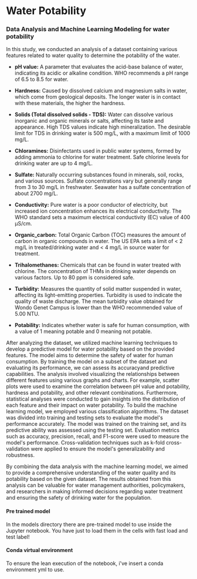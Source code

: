 # Water Potability

### Data Analysis and Machine Learning Modeling for water potability

In this study, we conducted an analysis of a dataset containing various features related to water quality to determine the potability of the water.


- **pH value:** A parameter that evaluates the acid-base balance of water, indicating its acidic or alkaline condition. WHO recommends a pH range of 6.5 to 8.5 for water.

- **Hardness:** Caused by dissolved calcium and magnesium salts in water, which come from geological deposits. The longer water is in contact with these materials, the higher the hardness.

- **Solids (Total dissolved solids - TDS):** Water can dissolve various inorganic and organic minerals or salts, affecting its taste and appearance. High TDS values indicate high mineralization. The desirable limit for TDS in drinking water is 500 mg/L, with a maximum limit of 1000 mg/L.

- **Chloramines:** Disinfectants used in public water systems, formed by adding ammonia to chlorine for water treatment. Safe chlorine levels for drinking water are up to 4 mg/L.

- **Sulfate:** Naturally occurring substances found in minerals, soil, rocks, and various sources. Sulfate concentrations vary but generally range from 3 to 30 mg/L in freshwater. Seawater has a sulfate concentration of about 2700 mg/L.

- **Conductivity:** Pure water is a poor conductor of electricity, but increased ion concentration enhances its electrical conductivity. The WHO standard sets a maximum electrical conductivity (EC) value of 400 μS/cm.

- **Organic_carbon:** Total Organic Carbon (TOC) measures the amount of carbon in organic compounds in water. The US EPA sets a limit of < 2 mg/L in treated/drinking water and < 4 mg/L in source water for treatment.

- **Trihalomethanes:** Chemicals that can be found in water treated with chlorine. The concentration of THMs in drinking water depends on various factors. Up to 80 ppm is considered safe.

- **Turbidity:** Measures the quantity of solid matter suspended in water, affecting its light-emitting properties. Turbidity is used to indicate the quality of waste discharge. The mean turbidity value obtained for Wondo Genet Campus is lower than the WHO recommended value of 5.00 NTU.

- **Potability:** Indicates whether water is safe for human consumption, with a value of 1 meaning potable and 0 meaning not potable.

After analyzing the dataset, we utilized machine learning techniques to develop a predictive model for water potability based on the provided features. The model aims to determine the safety of water for human consumption. By training the model on a subset of the dataset and evaluating its performance, we can assess its accuracyand predictive capabilities.
The analysis involved visualizing the relationships between different features using various graphs and charts. For example, scatter plots were used to examine the correlation between pH value and potability, hardness and potability, and other relevant combinations.
Furthermore, statistical analyses were conducted to gain insights into the distribution of each feature and their impact on water potability.
To build the machine learning model, we employed various classification algorithms. The dataset was divided into training and testing sets to evaluate the model's performance accurately. The model was trained on the training set, and its predictive ability was assessed using the testing set.
Evaluation metrics such as accuracy, precision, recall, and F1-score were used to measure the model's performance. Cross-validation techniques such as k-fold cross-validation were applied to ensure the model's generalizability and robustness.

By combining the data analysis with the machine learning model, we aimed to provide a comprehensive understanding of the water quality and its potability based on the given dataset. The results obtained from this analysis can be valuable for water management authorities, policymakers, and researchers in making informed decisions regarding water treatment and ensuring the safety of drinking water for the population.

#### Pre trained model
In the models directory there are pre-trained model to use inside the Jupyter notebook. 
You have just to load them in the cells with fast load and test label!

#### Conda virtual environment
To ensure the lean execution of the notebook, i've insert a conda environment yml to use.
